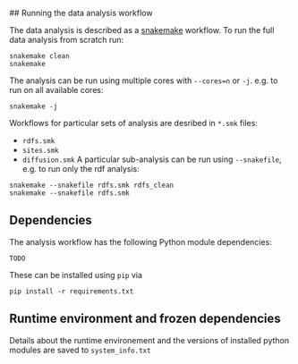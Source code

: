 ## Running the data analysis workflow

The data analysis is described as a [snakemake](https://snakemake.readthedocs.io/en/stable/) workflow. To run the full data analysis from scratch run:
```
snakemake clean
snakemake
```
The analysis can be run using multiple cores with `--cores=n` or `-j`. e.g. to run on all available cores:
```
snakemake -j
```
Workflows for particular sets of analysis are desribed in `*.smk` files:
- `rdfs.smk`
- `sites.smk`
- `diffusion.smk`
A particular sub-analysis can be run using `--snakefile`, e.g. to run only the rdf analysis:
```
snakemake --snakefile rdfs.smk rdfs_clean
snakemake --snakefile rdfs.smk
```

## Dependencies
The analysis workflow has the following Python module dependencies:
```
TODO
```
These can be installed using `pip` via
```
pip install -r requirements.txt
```

## Runtime environment and frozen dependencies
Details about the runtime environement and the versions of installed python modules are saved to `system_info.txt`

